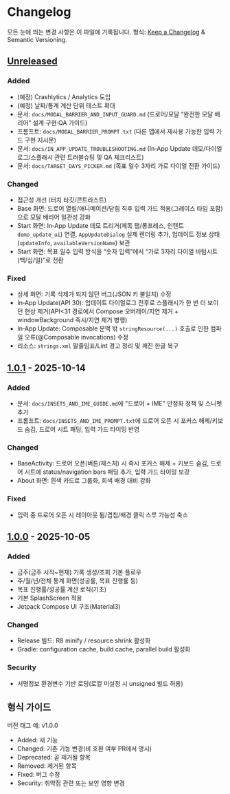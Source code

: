 # Changelog

모든 눈에 띄는 변경 사항은 이 파일에 기록됩니다.
형식: [Keep a Changelog](https://keepachangelog.com/ko/1.1.0/) & Semantic Versioning.

## [Unreleased]
### Added
- (예정) Crashlytics / Analytics 도입
- (예정) 날짜/통계 계산 단위 테스트 확대
- 문서: `docs/MODAL_BARRIER_AND_INPUT_GUARD.md` (드로어/모달 “완전한 모달 배리어” 설계·구현·QA 가이드)
- 프롬프트: `docs/MODAL_BARRIER_PROMPT.txt` (다른 앱에서 재사용 가능한 입력 가드 구현 지시문)
- 문서: `docs/IN_APP_UPDATE_TROUBLESHOOTING.md` (In‑App Update 데모/다이얼로그/스플래시 관련 트러블슈팅 및 QA 체크리스트)
- 문서: `docs/TARGET_DAYS_PICKER.md` (목표 일수 3자리 가로 다이얼 전환 가이드)

### Changed
- 접근성 개선 (터치 타깃/콘트라스트)
- Base 화면: 드로어 열림/애니메이션/닫힘 직후 입력 가드 적용(그레이스 타임 포함)으로 모달 배리어 일관성 강화
- Start 화면: In‑App Update 데모 트리거(제목 탭/롱프레스, 인텐트 `demo_update_ui`) 연결, `AppUpdateDialog` 실제 렌더링 추가, 업데이트 정보 상태(`updateInfo`, `availableVersionName`) 보관
- Start 화면: 목표 일수 입력 방식을 “숫자 입력”에서 “가로 3자리 다이얼 바텀시트(백/십/일)”로 전환

### Fixed
- 상세 화면: 기록 삭제가 되지 않던 버그(JSON 키 불일치) 수정
- In‑App Update(API 30): 업데이트 다이얼로그 전후로 스플래시가 한 번 더 보이던 현상 제거(API<31 경로에서 Compose 오버레이/지연 제거 + windowBackground 즉시/지연 제거 병행)
- In‑App Update: Composable 문맥 밖 `stringResource(...)` 호출로 인한 컴파일 오류(@Composable invocations) 수정
- 리소스: `strings.xml` 말줄임표/Lint 경고 정리 및 깨진 한글 복구

## [1.0.1] - 2025-10-14
### Added
- 문서: `docs/INSETS_AND_IME_GUIDE.md`에 "드로어 + IME" 안정화 정책 및 스니펫 추가
- 프롬프트: `docs/INSETS_AND_IME_PROMPT.txt`에 드로어 오픈 시 포커스 해제/키보드 숨김, 드로어 시트 패딩, 입력 가드 타이밍 반영

### Changed
- BaseActivity: 드로어 오픈(버튼/제스처) 시 즉시 포커스 해제 + 키보드 숨김, 드로어 시트에 status/navigation bars 패딩 추가, 입력 가드 타이밍 보강
- About 화면: 흰색 카드로 그룹화, 회색 배경 대비 강화

### Fixed
- 입력 중 드로어 오픈 시 레이아웃 튐/겹침/배경 클릭 스루 가능성 축소

## [1.0.0] - 2025-10-05
### Added
- 금주(금주 시작~현재) 기록 생성/조회 기본 플로우
- 주/월/년/전체 통계 화면(성공률, 목표 진행률 등)
- 목표 진행률/성공률 계산 로직(기초)
- 기본 SplashScreen 적용
- Jetpack Compose UI 구조(Material3)

### Changed
- Release 빌드: R8 minify / resource shrink 활성화
- Gradle: configuration cache, build cache, parallel build 활성화

### Security
- 서명정보 환경변수 기반 로딩(로컬 미설정 시 unsigned 빌드 허용)

## 형식 가이드
버전 태그 예: v1.0.0
- Added: 새 기능
- Changed: 기존 기능 변경(비 호환 여부 PR에서 명시)
- Deprecated: 곧 제거될 항목
- Removed: 제거된 항목
- Fixed: 버그 수정
- Security: 취약점 관련 또는 보안 영향 변경

[Unreleased]: https://example.com/compare/v1.0.1...HEAD
[1.0.1]: https://example.com/releases/v1.0.1
[1.0.0]: https://example.com/releases/v1.0.0
